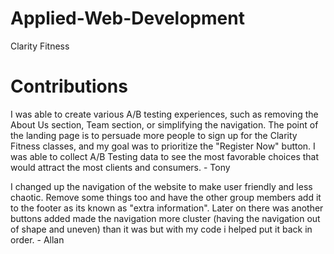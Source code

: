 # Applied-Web-Development
<!DOCTYPE html>
<html>
<head>
Clarity Fitness
</head>
<body>

<h1>Contributions</h1>
<p>I was able to create various A/B testing experiences, such as removing the About Us section, Team section, or simplifying the navigation. The point of the landing page is to persuade more people to sign up for the Clarity Fitness classes, and my goal was to prioritize the "Register Now" button. I was able to collect A/B Testing data to see the most favorable choices that would attract the most clients and consumers. - Tony</p>

<p>I changed up the navigation of the website to make user friendly and less chaotic. Remove some things too and have the other group members add it to the footer as its known as "extra information". Later on there was another buttons added made the navigation more cluster (having the navigation out of shape and uneven) than it was but with my code i helped put it back in order. - Allan</p>
</body>
</html>
